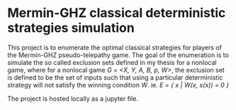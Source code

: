 # Mermin-GHZ classical deterministic strategies simulation
This project is to enumerate the optimal classical strategies for players of the Mermin-GHZ pseudo-telepathy game.
The goal of the enumeration is to simulate the so called exclusion sets defined in my thesis for a nonlocal game, where
for a nonlocal game *G = <X, Y, A, B, p, W>*, 
the exclusion set is defined to be the set of inputs such that using a particular deterministic strategy will not satisfy the
winning condition *W*. ie.
*E = { x | W(x, s(x)) = 0 }*

The project is hosted locally as a jupyter file.
